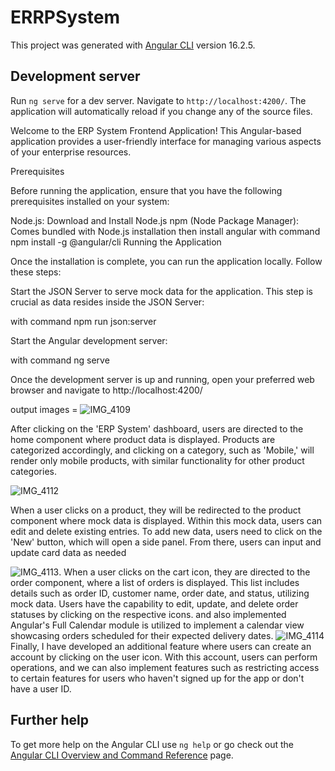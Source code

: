 # ERRPSystem

This project was generated with [Angular CLI](https://github.com/angular/angular-cli) version 16.2.5.

## Development server

Run `ng serve` for a dev server. Navigate to `http://localhost:4200/`. The application will automatically reload if you change any of the source files.

Welcome to the ERP System Frontend Application! This Angular-based application provides a user-friendly interface for managing various aspects of your enterprise resources.

Prerequisites

Before running the application, ensure that you have the following prerequisites installed on your system:

Node.js: Download and Install Node.js
npm (Node Package Manager): Comes bundled with Node.js installation
then install angular with command npm install -g @angular/cli
Running the Application

Once the installation is complete, you can run the application locally. Follow these steps:

Start the JSON Server to serve mock data for the application. This step is crucial as  data resides inside the JSON Server:

with command npm run json:server

Start the Angular development server:

with command ng serve

Once the development server is up and running, open your preferred web browser and navigate to http://localhost:4200/



output images = ![IMG_4109](https://github.com/atulsatardekar/atulsatardekar/assets/133082140/a701e508-804f-4175-bc0c-4096bdc816ce)

 After clicking on the 'ERP System' dashboard, users are directed to the home component where product data is displayed. Products are categorized accordingly, and clicking on a category, such as 'Mobile,' will render only mobile products, with similar functionality for other product categories.

![IMG_4112](https://github.com/atulsatardekar/atulsatardekar/assets/133082140/33ecb8c9-e98b-45a0-8d1c-335e82a038f3)

When a user clicks on a product, they will be redirected to the product component where mock data is displayed. Within this mock data, users can edit and delete existing entries. To add new data, users need to click on the 'New' button, which will open a side panel. From there, users can input and update card data as needed 

![IMG_4113](https://github.com/atulsatardekar/atulsatardekar/assets/133082140/6c9f3f7e-b2fe-4f60-96a5-6a005f38412a).
When a user clicks on the cart icon, they are directed to the order component, where a list of orders is displayed. This list includes details such as order ID, customer name, order date, and status, utilizing mock data. Users have the capability to edit, update, and delete order statuses by clicking on the respective icons. and also implemented Angular's Full Calendar module is utilized to implement a calendar view showcasing orders scheduled for their expected delivery dates.
![IMG_4114](https://github.com/atulsatardekar/atulsatardekar/assets/133082140/3c592bfb-6674-41ad-bf98-9e7dc5701740)
Finally, I have developed an additional feature where users can create an account by clicking on the user icon. With this account, users can perform operations, and we can also implement features such as restricting access to certain features for users who haven't signed up for the app or don't have a user ID.

## Further help

To get more help on the Angular CLI use `ng help` or go check out the [Angular CLI Overview and Command Reference](https://angular.io/cli) page.
